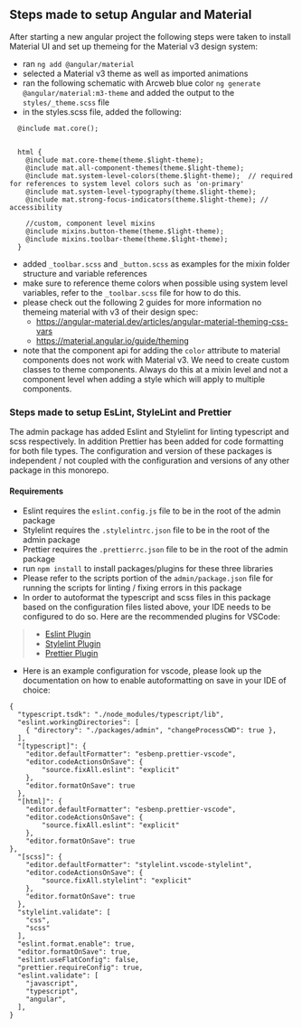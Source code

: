 ## Steps made to setup Angular and Material

After starting a new angular project the following steps were taken to install Material UI and set up themeing for the Material v3 design system:

- ran `ng add @angular/material`
- selected a Material v3 theme as well as imported animations
- ran the following schematic with Arcweb blue color `ng generate @angular/material:m3-theme` and added the output to the `styles/_theme.scss` file
- in the styles.scss file, added the following:

```
  @include mat.core();


  html {
    @include mat.core-theme(theme.$light-theme);
    @include mat.all-component-themes(theme.$light-theme);
    @include mat.system-level-colors(theme.$light-theme);  // required for references to system level colors such as 'on-primary'
    @include mat.system-level-typography(theme.$light-theme);
    @include mat.strong-focus-indicators(theme.$light-theme); // accessibility

    //custom, component level mixins
    @include mixins.button-theme(theme.$light-theme);
    @include mixins.toolbar-theme(theme.$light-theme);
  }
```

- added `_toolbar.scss` and `_button.scss` as examples for the mixin folder structure and variable references
- make sure to reference theme colors when possible using system level variables, refer to the `_toolbar.scss` file for how to do this.
- please check out the following 2 guides for more information no themeing material with v3 of their design spec:
  - https://angular-material.dev/articles/angular-material-theming-css-vars
  - https://material.angular.io/guide/theming
- note that the component api for adding the `color` attribute to material components does not work with Material v3. We need to create custom classes to theme components. Always do this at a mixin level and not a component level when adding a style which will apply to multiple components.

### Steps made to setup EsLint, StyleLint and Prettier
  The admin package has added Eslint and Stylelint for linting typescript and scss respectively.  In addition Prettier has been added for code formatting for both file types.  The configuration and version of these packages is independent / not coupled with the configuration and versions of any other package in this monorepo.

#### Requirements
- Eslint requires the `eslint.config.js` file to be in the root of the admin package
- Stylelint requires the `.stylelintrc.json` file to be in the root of the admin package
- Prettier requires the `.prettierrc.json` file to be in the root of the admin package
- run `npm install` to install packages/plugins for these three libraries
- Please refer to the scripts portion of the `admin/package.json` file for running the scripts for linting / fixing errors in this package
- In order to autoformat the typescript and scss files in this package based on the configuration files listed above, your IDE needs to be configured to do so.  Here are the recommended plugins for VSCode:
> - [Eslint Plugin](https://marketplace.visualstudio.com/items?itemName=dbaeumer.vscode-eslint)
> - [Stylelint Plugin](https://marketplace.visualstudio.com/items?itemName=stylelint.vscode-stylelint)
> - [Prettier Plugin](https://marketplace.visualstudio.com/items?itemName=esbenp.prettier-vscode)
- Here is an example configuration for vscode, please look up the documentation on how to enable autoformatting on save in your IDE of choice:
```
{
  "typescript.tsdk": "./node_modules/typescript/lib",
  "eslint.workingDirectories": [
    { "directory": "./packages/admin", "changeProcessCWD": true },
  ],
  "[typescript]": {
    "editor.defaultFormatter": "esbenp.prettier-vscode",
    "editor.codeActionsOnSave": {
        "source.fixAll.eslint": "explicit"
    },
    "editor.formatOnSave": true
  },
  "[html]": {
    "editor.defaultFormatter": "esbenp.prettier-vscode",
    "editor.codeActionsOnSave": {
        "source.fixAll.eslint": "explicit"
    },
    "editor.formatOnSave": true
},
  "[scss]": {
    "editor.defaultFormatter": "stylelint.vscode-stylelint",
    "editor.codeActionsOnSave": {
        "source.fixAll.stylelint": "explicit"
    },
    "editor.formatOnSave": true
  },
  "stylelint.validate": [
    "css",
    "scss"
  ],
  "eslint.format.enable": true,
  "editor.formatOnSave": true,
  "eslint.useFlatConfig": false,
  "prettier.requireConfig": true,
  "eslint.validate": [
    "javascript",
    "typescript",
    "angular",
  ],
}